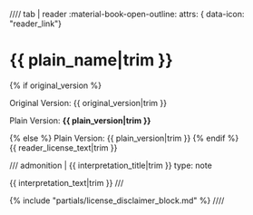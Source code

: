//// tab | reader :material-book-open-outline:
    attrs: { data-icon: "reader_link"}

<div class="license-header">
<h1 class="license-title">{{ plain_name|trim }}</h1>
<div class="version-info">
{% if original_version %}
<p class=original_version>Original Version: {{ original_version|trim }}</p>
<p class=plain_version>Plain Version: <strong>{{ plain_version|trim }}</strong></p>
{% else %}
Plain Version: {{ plain_version|trim }}
{% endif %}
</div>
</div>
{{ reader_license_text|trim }}

/// admonition | {{ interpretation_title|trim }}
    type: note

{{  interpretation_text|trim }}
///
<p class="license-divider"></p>
{% include "partials/license_disclaimer_block.md" %}
////
